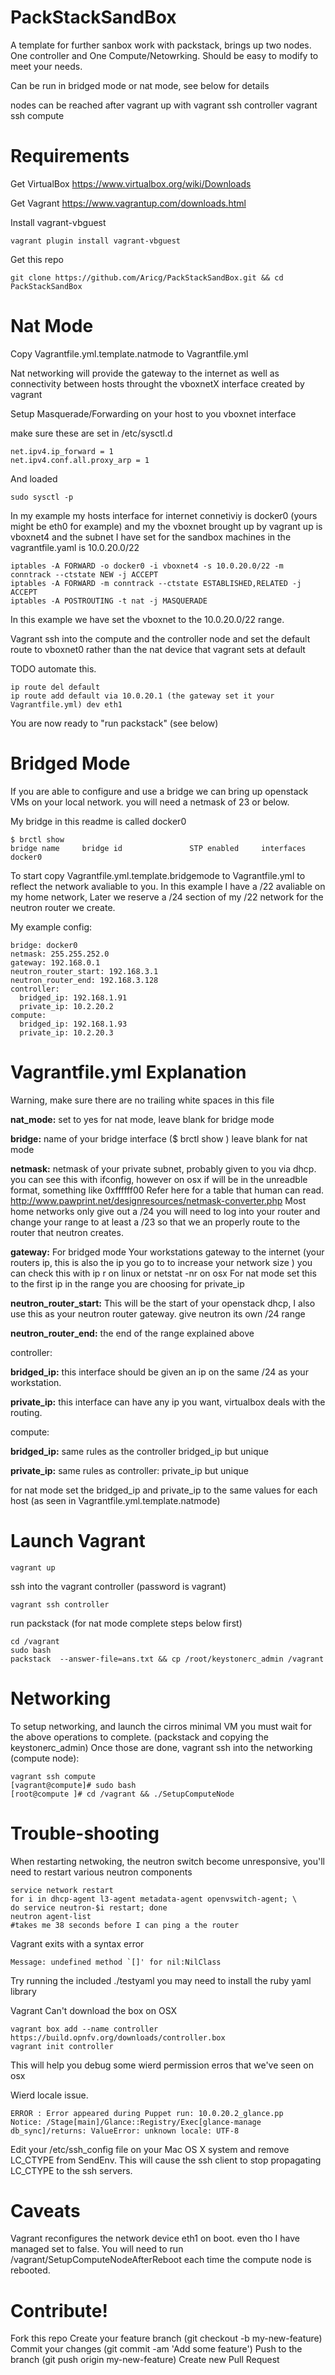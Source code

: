 PackStackSandBox
================

A template for further sanbox work with packstack, brings up two nodes. One controller and One Compute/Netowrking. Should be easy to modify to meet your needs. 

Can be run in bridged mode or nat mode, see below for details

nodes can be reached after vagrant up with
    vagrant ssh controller
    vagrant ssh compute 

Requirements
============
Get VirtualBox https://www.virtualbox.org/wiki/Downloads

Get Vagrant https://www.vagrantup.com/downloads.html

Install vagrant-vbguest

    vagrant plugin install vagrant-vbguest



Get this repo

    git clone https://github.com/Aricg/PackStackSandBox.git && cd PackStackSandBox


Nat Mode
========

Copy Vagrantfile.yml.template.natmode to Vagrantfile.yml 

Nat networking will provide the gateway to the internet as well as connectivity between hosts throught the vboxnetX interface created by vagrant

Setup Masquerade/Forwarding on your host to you vboxnet interface

make sure these are set in /etc/sysctl.d

    net.ipv4.ip_forward = 1
    net.ipv4.conf.all.proxy_arp = 1

And loaded

    sudo sysctl -p

In my example my hosts interface for internet connetiviy is docker0 (yours might be eth0 for example) and my the vboxnet brought up by vagrant up is vboxnet4 and the subnet I have set for the sandbox machines in the vagrantfile.yaml is 10.0.20.0/22

    iptables -A FORWARD -o docker0 -i vboxnet4 -s 10.0.20.0/22 -m conntrack --ctstate NEW -j ACCEPT
    iptables -A FORWARD -m conntrack --ctstate ESTABLISHED,RELATED -j ACCEPT
    iptables -A POSTROUTING -t nat -j MASQUERADE

In this example we have set the vboxnet to  the 10.0.20.0/22 range.

Vagrant ssh into the compute and the controller node and set the default route to vboxnet0 rather than the nat device that vagrant sets at default

TODO automate this.

    ip route del default
    ip route add default via 10.0.20.1 (the gateway set it your Vagrantfile.yml) dev eth1

You are now ready to "run packstack" (see below) 

Bridged Mode
===========

If you are able to configure and use a bridge we can bring up openstack VMs on your local network. you will need a netmask of 23 or below.

My bridge in this readme is called docker0

    $ brctl show
    bridge name     bridge id               STP enabled     interfaces
    docker0     


To start copy Vagrantfile.yml.template.bridgemode to Vagrantfile.yml to reflect the network avaliable to you. In this example I have a /22 avaliable on my home network, Later we reserve a /24 section of my /22 network for the neutron router we create. 

My example config:

    bridge: docker0  
    netmask: 255.255.252.0 
    gateway: 192.168.0.1
    neutron_router_start: 192.168.3.1
    neutron_router_end: 192.168.3.128
    controller:
      bridged_ip: 192.168.1.91
      private_ip: 10.2.20.2
    compute:
      bridged_ip: 192.168.1.93
      private_ip: 10.2.20.3

Vagrantfile.yml Explanation
==========================

Warning, make sure there are no trailing white spaces in this file

**nat_mode:** set to yes for nat mode, leave blank for bridge mode

**bridge:** name of your bridge interface ($ brctl show ) leave blank for nat mode

**netmask:** netmask of your private subnet, probably given to you via dhcp. you can see this with ifconfig, however on osx if will be in the unreadble format, something like 0xffffff00 Refer here for a table that human can read. http://www.pawprint.net/designresources/netmask-converter.php Most home networks only give out a /24 you will need to log into your router and change your range to at least a /23 so that we an properly route to the router that neutron creates. 

**gateway:**  For bridged mode Your workstations gateway to the internet (your routers ip, this is also the ip you go to to increase your network size
) you can check this with ip r on linux or netstat -nr on osx
For nat mode set this to the first ip in the range you are choosing for private_ip 

**neutron_router_start:** This will be the start of your openstack dhcp, I also use this as your neutron router gateway. give neutron its own /24 range

**neutron_router_end:** the end of the range explained above

controller:

  **bridged_ip:** this interface should be given an ip on the same /24 as your workstation.

  **private_ip:** this interface can have any ip you want, virtualbox deals with the routing.

compute:

  **bridged_ip:** same rules as the controller bridged_ip but unique

  **private_ip:** same rules as controller: private_ip but unique

for nat mode set the bridged_ip and private_ip to the same values for each host (as seen in Vagrantfile.yml.template.natmode)

Launch Vagrant
==============
    
    vagrant up

ssh into the vagrant controller (password is vagrant)

    vagrant ssh controller

run packstack (for nat mode complete steps below first) 

    cd /vagrant
    sudo bash
    packstack  --answer-file=ans.txt && cp /root/keystonerc_admin /vagrant

Networking
==========
To setup networking, and launch the cirros minimal VM you must wait for the above operations to complete. (packstack and copying the keystonerc_admin) Once those are done, vagrant ssh into the networking (compute node):

    vagrant ssh compute
    [vagrant@compute]# sudo bash
    [root@compute ]# cd /vagrant && ./SetupComputeNode

Trouble-shooting
================
When restarting netwoking, the neutron switch become unresponsive, you'll need to restart various neutron components

    service network restart
    for i in dhcp-agent l3-agent metadata-agent openvswitch-agent; \
    do service neutron-$i restart; done
    neutron agent-list
    #takes me 38 seconds before I can ping a the router

Vagrant exits with a syntax error
    
    Message: undefined method `[]' for nil:NilClass

Try running the included ./testyaml you may need to install the ruby yaml library

Vagrant Can't download the box on OSX

    vagrant box add --name controller https://build.opnfv.org/downloads/controller.box 
    vagrant init controller

This will help you debug some wierd permission erros that we've seen on osx

Wierd locale issue. 

    ERROR : Error appeared during Puppet run: 10.0.20.2_glance.pp
    Notice: /Stage[main]/Glance::Registry/Exec[glance-manage db_sync]/returns: ValueError: unknown locale: UTF-8

Edit your /etc/ssh_config file on your Mac OS X system and remove LC_CTYPE from SendEnv. This will cause the ssh client to stop propagating LC_CTYPE to the ssh servers.



Caveats
======================
Vagrant reconfigures the network device eth1 on boot. even tho I have managed set to false.
You will need to run /vagrant/SetupComputeNodeAfterReboot each time the compute node is rebooted.


Contribute!
===========

Fork this repo
Create your feature branch (git checkout -b my-new-feature)
Commit your changes (git commit -am 'Add some feature')
Push to the branch (git push origin my-new-feature)
Create new Pull Request

